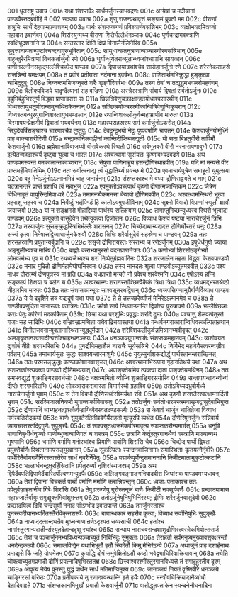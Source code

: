 001  धृतराष्ट्र उवाच
001a यथा संशप्तकैः सार्धमर्जुनस्याभवद्रणः
001c अन्येषां च मदीयानां पाण्डवैस्तद्ब्रवीहि मे
002  सञ्जय उवाच
002a शृणु राजन्यथावृत्तं सङ्ग्रामं ब्रुवतो मम
002c वीराणां शत्रुभिः सार्धं देहपाप्मप्रणाशनम्
003a पार्थः संशप्तकगणं प्रविश्यार्णवसन्निभम्
003c व्यक्षोभयदमित्रघ्नो महावात इवार्णवम्
004a शिरांस्युन्मथ्य वीराणां शितैर्भल्लैर्धनञ्जयः
004c पूर्णचन्द्राभवक्त्राणि स्वक्षिभ्रूदशनानि च
004e सन्तस्तार क्षितिं क्षिप्रं विनालैर्नलिनैरिव
005a सुवृत्तानायतान्पुष्टांश्चन्दनागुरुभूषितान्
005c सायुधान्सतनुत्राणान्पञ्चास्योरगसन्निभान्
005e बाहून्क्षुरैरमित्राणां विचकर्तार्जुनो रणे
006a धुर्यान्धुर्यतरान्सूतान्ध्वजांश्चापानि सायकान्
006c पाणीनरत्नीनसकृद्भल्लैश्चिच्छेद पाण्डवः
007a द्विपान्हयान्रथांश्चैव सारोहानर्जुनो रणे
007c शरैरनेकसाहस्रै राजन्निन्ये यमक्षयम्
008a तं प्रवीरं प्रतीयाता नर्दमाना इवर्षभाः
008c वाशितार्थमभिक्रुद्धा हुङ्कृत्वा चाभिदुद्रुवुः
008e निघ्नन्तमभिजघ्नुस्ते शरैः शृङ्गैरिवर्षभाः
009a तस्य तेषां च तद्युद्धमभवल्लोमहर्षणम्
009c त्रैलोक्यविजये यादृग्दैत्यानां सह वज्रिणा
010a अस्त्रैरस्त्राणि संवार्य द्विषतां सर्वतोऽर्जुनः
010c इषुभिर्बहुभिस्तूर्णं विद्ध्वा प्राणान्ररास सः
011a छिन्नत्रिवेणुचक्राक्षान्हतयोधाश्वसारथीन्
011c विध्वस्तायुधतूणीरान्समुन्मथितकेतनान्
012a सञ्छिन्नयोक्त्ररश्मीकान्वित्रिवेणून्विकूबरान्
012c विध्वस्तबन्धुरयुगान्विशस्तायुधमण्डलान्
012e रथान्विशकलीकुर्वन्महाभ्राणीव मारुतः
013a विस्मापयन्प्रेक्षणीयं द्विषातां भयवर्धनम्
013c महारथसहस्रस्य समं कर्मार्जुनोऽकरोत्
014a सिद्धदेवर्षिसङ्घाश्च चारणाश्चैव तुष्टुवुः
014c देवदुन्दुभयो नेदुः पुष्पवर्षाणि चापतन्
014e केशवार्जुनयोर्मूर्ध्नि प्राह वाक्चाशरीरिणी
015a चन्द्रार्कानिलवह्नीनां कान्तिदीप्तिबलद्युतीः
015c यौ सदा बिभ्रतुर्वीरौ ताविमौ केशवार्जुनौ
016a ब्रह्मेशानाविवाजय्यौ वीरावेकरथे स्थितौ
016c सर्वभूतवरौ वीरौ नरनारायणावुभौ
017a इत्येतन्महदाश्चर्यं दृष्ट्वा श्रुत्वा च भारत
017c अश्वत्थामा सुसंयत्तः कृष्णावभ्यद्रवद्रणे
018a अथ पाण्डवमस्यन्तं यमकालान्तकाञ्शरान्
018c सेषुणा पाणिनाहूय हसन्द्रौणिरथाब्रवीत्
019a यदि मां मन्यसे वीर प्राप्तमर्हमिवातिथिम्
019c ततः सर्वात्मनाद्य त्वं युद्धातिथ्यं प्रयच्छ मे
020a एवमाचार्यपुत्रेण समाहूतो युयुत्सया
020c बहु मेनेऽर्जुनोऽऽत्मानमिदं चाह जनार्दनम्
021a संशप्तकाश्च मे वध्या द्रौणिराह्वयते च माम्
021c यदत्रानन्तरं प्राप्तं प्रशाधि त्वं महाभुज
022a एवमुक्तोऽवहत्पार्थं कृष्णो द्रोणात्मजान्तिकम्
022c जैत्रेण विधिनाहूतं वायुरिन्द्रमिवाध्वरे
023a तमामन्त्र्यैकमनसा केशवो द्रौणिमब्रवीत्
023c अश्वत्थामन्स्थिरो भूत्वा प्रहराशु सहस्व च
024a निर्वेष्टुं भर्तृपिण्डं हि कालोऽयमुपजीविनाम्
024c सूक्ष्मो विवादो विप्राणां स्थूलौ क्षात्रौ जयाजयौ
025a यां न सङ्क्षमसे मोहाद्दिव्यां पार्थस्य सत्क्रियाम्
025c तामाप्तुमिच्छन्युध्यस्व स्थिरो भूत्वाद्य पाण्डवम्
026a इत्युक्तो वासुदेवेन तथेत्युक्त्वा द्विजोत्तमः
026c विव्याध केशवं षष्ट्या नाराचैरर्जुनं त्रिभिः
027a तस्यार्जुनः सुसङ्क्रुद्धस्त्रिभिर्भल्लैः शरासनम्
027c चिच्छेदाथान्यदादत्त द्रौणिर्घोरतरं धनुः
028a सज्यं कृत्वा निमेषात्तद्विव्याधार्जुनकेशवौ
028c त्रिभिः शरैर्वासुदेवं सहस्रेण च पाण्डवम्
029a ततः शरसहस्राणि प्रयुतान्यर्बुदानि च
029c ससृजे द्रौणिरायस्तः संस्तभ्य च रणेऽर्जुनम्
030a इषुधेर्धनुषो ज्याया अङ्गुलीभ्यश्च मारिष
030c बाह्वोः कराभ्यामुरसो वदनघ्राणनेत्रतः
031a कर्णाभ्यां शिरसोऽङ्गेभ्यो लोमवर्त्मभ्य एव च
031c रथध्वजेभ्यश्च शरा निष्पेतुर्ब्रह्मवादिनः
032a शरजालेन महता विद्ध्वा केशवपाण्डवौ
032c ननाद मुदितो द्रौणिर्महामेघौघनिस्वनः
033a तस्य नानदतः श्रुत्वा पाण्डवोऽच्युतमब्रवीत्
033c पश्य माधव दौरात्म्यं द्रोणपुत्रस्य मां प्रति
034a वधप्राप्तौ मन्यते नौ प्रवेश्य शरवेश्मनि
034c एषोऽस्य हन्मि सङ्कल्पं शिक्षया च बलेन च
035a अश्वत्थाम्नः शरानस्तांश्छित्त्वैकैकं त्रिधा त्रिधा
035c व्यधमद्भरतश्रेष्ठो नीहारमिव मारुतः
036a ततः संशप्तकान्भूयः साश्वसूतरथद्विपान्
036c ध्वजपत्तिगणानुग्रैर्बाणैर्विव्याध पाण्डवः
037a ये ये ददृशिरे तत्र यद्यद्रूपं यथा यथा
037c ते ते तत्तच्छरैर्व्याप्तं मेनिरेऽऽत्मानमेव च
038a ते गाण्डीवप्रणुदिता नानारूपाः पतत्रिणः
038c क्रोशे साग्रे स्थितान्घ्नन्ति द्विपांश्च पुरुषान्रणे
039a भल्लैश्छिन्नाः कराः पेतुः करिणां मदकर्षिणाम्
039c छिन्ना यथा परशुभिः प्रवृद्धाः शरदि द्रुमाः
040a पश्चात्तु शैलवत्पेतुस्ते गजाः सह सादिभिः
040c वज्रिवज्रप्रमथिता यथैवाद्रिचयास्तथा
041a गन्धर्वनगराकारान्विधिवत्कल्पितान्रथान्
041c विनीतजवनान्युक्तानास्थितान्युद्धदुर्मदान्
042a शरैर्विशकलीकुर्वन्नमित्रानभ्यवीवृषत्
042c अलङ्कृतानश्वसादीन्पत्तींश्चाहन्धनञ्जयः
043a धनञ्जययुगान्तार्कः संशप्तकमहार्णवम्
043c व्यशोषयत दुःशोषं तीव्रैः शरगभस्तिभिः
044a पुनर्द्रौणिमहाशैलं नाराचैः सूर्यसन्निभैः
044c निर्बिभेद महावेगैस्त्वरन्वज्रीव पर्वतम्
045a तमाचार्यसुतः क्रुद्धः साश्वयन्तारमाशुगैः
045c युयुत्सुर्नाशकद्योद्धुं पार्थस्तानन्तराच्छिनत्
046a ततः परमसङ्क्रुद्धः काण्डकोशानवासृजत्
046c अश्वत्थामाभिरूपाय गृहानतिथये यथा
047a अथ संशप्तकांस्त्यक्त्वा पाण्डवो द्रौणिमभ्ययात्
047c अपाङ्क्तेयमिव त्यक्त्वा दाता पाङ्क्तेयमर्थिनम्
048a ततः समभवद्युद्धं शुक्राङ्गिरसवर्चसोः
048c नक्षत्रमभितो व्योम्नि शुक्राङ्गिरसयोरिव
049a सन्तापयन्तावन्योन्यं दीप्तैः शरगभस्तिभिः
049c लोकत्रासकरावास्तां विमार्गस्थौ ग्रहाविव
050a ततोऽविध्यद्भ्रुवोर्मध्ये नाराचेनार्जुनो भृशम्
050c स तेन विबभौ द्रौणिरूर्ध्वरश्मिर्यथा रविः
051a अथ कृष्णौ शरशतैरश्वत्थाम्नार्दितौ भृशम्
051c सरश्मिजालनिकरौ युगान्तार्काविवासतुः
052a ततोऽर्जुनः सर्वतोधारमस्त्रमवासृजद्वासुदेवाभिगुप्तः
052c द्रौणायनिं चाभ्यहनत्पृषत्कैर्वज्राग्निवैवस्वतदण्डकल्पैः
053a स केशवं चार्जुनं चातितेजा विव्याध मर्मस्वतिरौद्रकर्मा
053c बाणैः सुमुक्तैरतितीव्रवेगैर्यैराहतो मृत्युरपि व्यथेत
054a द्रौणेरिषूनर्जुनः सन्निवार्य व्यायच्छतस्तद्द्विगुणैः सुपुङ्खैः
054c तं साश्वसूतध्वजमेकवीरमावृत्य संशप्तकसैन्यमार्छत्
055a धनूंषि बाणानिषुधीर्धनुर्ज्याः पाणीन्भुजान्पाणिगतं च शस्त्रम्
055c छत्राणि केतूंस्तुरगानथैषां वस्त्राणि माल्यान्यथ भूषणानि
056a चर्माणि वर्माणि मनोरथांश्च प्रियाणि सर्वाणि शिरांसि चैव
056c चिच्छेद पार्थो द्विषतां प्रमुक्तैर्बाणैः स्थितानामपराङ्मुखानाम्
057a सुकल्पिताः स्यन्दनवाजिनागाः समास्थिताः कृतयत्नैर्नृवीरैः
057c पार्थेरितैर्बाणगणैर्निरस्तास्तैरेव सार्धं नृवरैर्निपेतुः
058a पद्मार्कपूर्णेन्दुसमाननानि किरीटमालामुकुटोत्कटानि
058c भल्लार्धचन्द्रक्षुरहिंसितानि प्रपेतुरुर्व्यां नृशिरांस्यजस्रम्
059a अथ द्विपैर्देवपतिद्विपाभैर्देवारिदर्पोल्बणमन्युदर्पैः
059c कलिङ्गवङ्गाङ्गनिषादवीरा जिघांसवः पाण्डवमभ्यधावन्
060a तेषां द्विपानां विचकर्त पार्थो वर्माणि मर्माणि करान्नियन्तॄन्
060c ध्वजाः पताकाश्च ततः प्रपेतुर्वज्राहतानीव गिरेः शिरांसि
061a तेषु प्ररुग्णेषु गुरोस्तनूजं बाणैः किरीटी नवसूर्यवर्णैः
061c प्रच्छादयामास महाभ्रजालैर्वायुः समुद्युक्तमिवांशुमन्तम्
062a ततोऽर्जुनेषूनिषुभिर्निरस्य; द्रौणिः शरैरर्जुनवासुदेवौ
062c प्रच्छादयित्व दिवि चन्द्रसूर्यौ ननाद सोऽम्भोद इवातपान्ते
063a तमर्जुनस्तांश्च पुनस्त्वदीयानभ्यर्दितस्तैरविकृत्तशस्त्रैः
063c बाणान्धकारं सहसैव कृत्वा; विव्याध सर्वानिषुभिः सुपुङ्खैः
064a नाप्याददत्सन्दधन्नैव मुञ्चन्बाणान्रणेऽदृश्यत सव्यसाची
064c हतांश्च नागांस्तुरगान्पदातीन्संस्यूतदेहान्ददृशू रथांश्च
065a सन्धाय नाराचवरान्दशाशुद्रौणिस्त्वरन्नेकमिवोत्ससर्ज
065c तेषां च पञ्चार्जुनमभ्यविध्यन्पञ्चाच्युतं निर्बिभिदुः सुमुक्ताः
066a तैराहतौ सर्वमनुष्यमुख्यावसृक्क्षरन्तौ धनदेन्द्रकल्पौ
066c समाप्तविद्येन यथाभिभूतौ हतौ स्विदेतौ किमु मेनिरेऽन्ये
067a अथार्जुनं प्राह दशार्हनाथः प्रमाद्यसे किं जहि योधमेतम्
067c कुर्याद्धि दोषं समुपेक्षितोऽसौ कष्टो भवेद्व्याधिरिवाक्रियावान्
068a तथेति चोक्त्वाच्युतमप्रमादी द्रौणिं प्रयत्नादिषुभिस्ततक्ष
068c छित्त्वाश्वरश्मींस्तुरगानविध्यत्ते तं रणादूहुरतीव दूरम्
069a आवृत्य नेयेष पुनस्तु युद्धं पार्थेन सार्धं मतिमान्विमृश्य
069c जानञ्जयं नियतं वृष्णिवीरे धनञ्जये चाङ्गिरसां वरिष्ठः
070a प्रतीपकाये तु रणादश्वत्थाम्नि हृते हयैः
070c मन्त्रौषधिक्रियादानैर्व्याधौ देहादिवाहृते
071a संशप्तकानभिमुखौ प्रयातौ केशवार्जुनौ
071c वातोद्धूतपताकेन स्यन्दनेनौघनादिना

